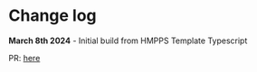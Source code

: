 # Change log

**March 8th 2024** - Initial build from HMPPS Template Typescript
 
PR: [here](https://github.com/ministryofjustice/equiniti-historical-data/pull/149)
